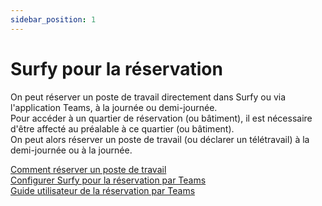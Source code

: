 ```yaml
---
sidebar_position: 1
---
```


# Surfy pour la réservation

On peut réserver un poste de travail directement dans Surfy ou via l'application Teams, à la journée ou demi-journée.<br />
Pour accéder à un quartier de réservation (ou bâtiment), il est nécessaire d'être affecté au préalable à ce quartier (ou bâtiment).<br />
On peut alors réserver un poste de travail (ou déclarer un télétravail) à la demi-journée ou à la journée.<br />

[Comment réserver un poste de travail](/docs/tutorials/booking/create)<br />
[Configurer Surfy pour la réservation par Teams](/docs/tutorials/booking/create#réserver-depuis-teams)<br />
[Guide utilisateur de la réservation par Teams](/docs/tutorials/teams/users)<br />